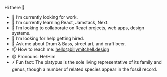 Hi there 👋

- 🔭 I’m currently looking for work.
- 🌱 I’m currently learning React, Jamstack, Next.
- 👯 I’m looking to collaborate on React projects, web apps, design systems.
- 🤔 I’m looking for help getting hired.
- 💬 Ask me about Drum & Bass, street art, and craft beer.
- 📫 How to reach me: hello@billymitchell.design
- 😄 Pronouns: He/Him
- ⚡ Fun fact: The platypus is the sole living representative of its family and genus, though a number of related species appear in the fossil record.
